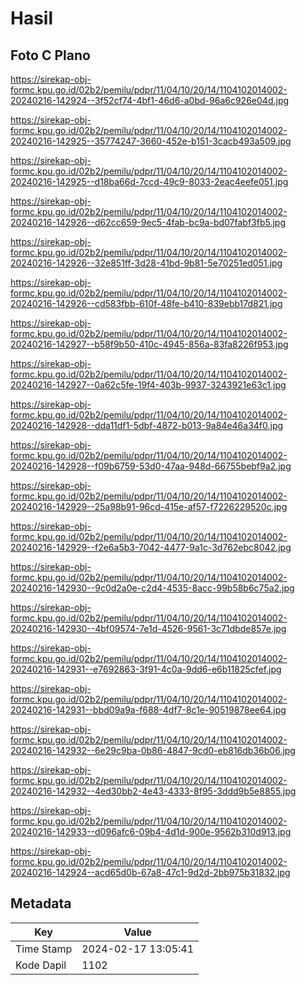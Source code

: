 # Hasil

## Foto C Plano

https://sirekap-obj-formc.kpu.go.id/02b2/pemilu/pdpr/11/04/10/20/14/1104102014002-20240216-142924--3f52cf74-4bf1-46d6-a0bd-96a6c926e04d.jpg

https://sirekap-obj-formc.kpu.go.id/02b2/pemilu/pdpr/11/04/10/20/14/1104102014002-20240216-142925--35774247-3660-452e-b151-3cacb493a509.jpg

https://sirekap-obj-formc.kpu.go.id/02b2/pemilu/pdpr/11/04/10/20/14/1104102014002-20240216-142925--d18ba66d-7ccd-49c9-8033-2eac4eefe051.jpg

https://sirekap-obj-formc.kpu.go.id/02b2/pemilu/pdpr/11/04/10/20/14/1104102014002-20240216-142926--d62cc659-9ec5-4fab-bc9a-bd07fabf3fb5.jpg

https://sirekap-obj-formc.kpu.go.id/02b2/pemilu/pdpr/11/04/10/20/14/1104102014002-20240216-142926--32e851ff-3d28-41bd-9b81-5e70251ed051.jpg

https://sirekap-obj-formc.kpu.go.id/02b2/pemilu/pdpr/11/04/10/20/14/1104102014002-20240216-142926--cd583fbb-610f-48fe-b410-839ebb17d821.jpg

https://sirekap-obj-formc.kpu.go.id/02b2/pemilu/pdpr/11/04/10/20/14/1104102014002-20240216-142927--b58f9b50-410c-4945-856a-83fa8226f953.jpg

https://sirekap-obj-formc.kpu.go.id/02b2/pemilu/pdpr/11/04/10/20/14/1104102014002-20240216-142927--0a62c5fe-19f4-403b-9937-3243921e63c1.jpg

https://sirekap-obj-formc.kpu.go.id/02b2/pemilu/pdpr/11/04/10/20/14/1104102014002-20240216-142928--dda11df1-5dbf-4872-b013-9a84e46a34f0.jpg

https://sirekap-obj-formc.kpu.go.id/02b2/pemilu/pdpr/11/04/10/20/14/1104102014002-20240216-142928--f09b6759-53d0-47aa-948d-66755bebf9a2.jpg

https://sirekap-obj-formc.kpu.go.id/02b2/pemilu/pdpr/11/04/10/20/14/1104102014002-20240216-142929--25a98b91-96cd-415e-af57-f7226229520c.jpg

https://sirekap-obj-formc.kpu.go.id/02b2/pemilu/pdpr/11/04/10/20/14/1104102014002-20240216-142929--f2e6a5b3-7042-4477-9a1c-3d762ebc8042.jpg

https://sirekap-obj-formc.kpu.go.id/02b2/pemilu/pdpr/11/04/10/20/14/1104102014002-20240216-142930--9c0d2a0e-c2d4-4535-8acc-99b58b6c75a2.jpg

https://sirekap-obj-formc.kpu.go.id/02b2/pemilu/pdpr/11/04/10/20/14/1104102014002-20240216-142930--4bf09574-7e1d-4526-9561-3c71dbde857e.jpg

https://sirekap-obj-formc.kpu.go.id/02b2/pemilu/pdpr/11/04/10/20/14/1104102014002-20240216-142931--e7692863-3f91-4c0a-9dd6-e6b11825cfef.jpg

https://sirekap-obj-formc.kpu.go.id/02b2/pemilu/pdpr/11/04/10/20/14/1104102014002-20240216-142931--bbd09a9a-f688-4df7-8c1e-90519878ee64.jpg

https://sirekap-obj-formc.kpu.go.id/02b2/pemilu/pdpr/11/04/10/20/14/1104102014002-20240216-142932--6e29c9ba-0b86-4847-9cd0-eb816db36b06.jpg

https://sirekap-obj-formc.kpu.go.id/02b2/pemilu/pdpr/11/04/10/20/14/1104102014002-20240216-142932--4ed30bb2-4e43-4333-8f95-3ddd9b5e8855.jpg

https://sirekap-obj-formc.kpu.go.id/02b2/pemilu/pdpr/11/04/10/20/14/1104102014002-20240216-142933--d096afc6-09b4-4d1d-900e-9562b310d913.jpg

https://sirekap-obj-formc.kpu.go.id/02b2/pemilu/pdpr/11/04/10/20/14/1104102014002-20240216-142924--acd65d0b-67a8-47c1-9d2d-2bb975b31832.jpg


## Metadata

| Key        | Value               |
| ---------- | ------------------- |
| Time Stamp | 2024-02-17 13:05:41 |
| Kode Dapil | 1102                |



